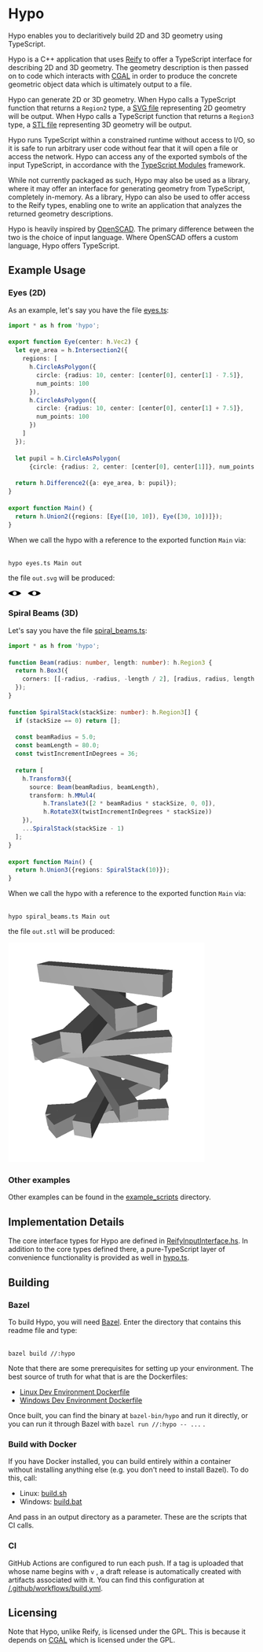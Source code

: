 # Hypo

Hypo enables you to declaritively build 2D and 3D geometry using TypeScript.

Hypo is a C++ application that uses [Reify](https://github.com/aabtop/reify) to offer a TypeScript interface for describing 2D and 3D geometry.  The geometry description is then passed on to code which interacts with [CGAL](https://www.cgal.org/) in order to produce the concrete geometric object data which is ultimately output to a file.

Hypo can generate 2D or 3D geometry.  When Hypo calls a TypeScript function that returns a `Region2` type, a [SVG file](https://en.wikipedia.org/wiki/Scalable_Vector_Graphics) representing 2D geometry will be output.  When Hypo calls a TypeScript function that returns a `Region3` type, a [STL file](https://en.wikipedia.org/wiki/STL_(file_format)) representing 3D geometry will be output.

Hypo runs TypeScript within a constrained runtime without access to I/O, so it is safe to run arbitrary user code without fear that it will open a file or access the network. Hypo can access any of the exported symbols of the input TypeScript, in accordance with the [TypeScript Modules](https://www.typescriptlang.org/docs/handbook/modules.html) framework.

While not currently packaged as such, Hypo may also be used as a library, where it may offer an interface for generating geometry from TypeScript, completely in-memory.  As a library, Hypo can also be used to offer access to the
Reify types, enabling one to write an application that analyzes the returned
geometry descriptions.

Hypo is heavily inspired by [OpenSCAD](https://www.openscad.org/).  The primary difference between the two is the choice of input language.  Where OpenSCAD offers a custom language, Hypo offers TypeScript.

## Example Usage

### Eyes (2D)

As an example, let's say you have the file [eyes.ts](./src/example_scripts/eyes.ts):

``` ts
import * as h from 'hypo';

export function Eye(center: h.Vec2) {
  let eye_area = h.Intersection2({
    regions: [
      h.CircleAsPolygon({
        circle: {radius: 10, center: [center[0], center[1] - 7.5]},
        num_points: 100
      }),
      h.CircleAsPolygon({
        circle: {radius: 10, center: [center[0], center[1] + 7.5]},
        num_points: 100
      })
    ]
  });

  let pupil = h.CircleAsPolygon(
      {circle: {radius: 2, center: [center[0], center[1]]}, num_points: 50});

  return h.Difference2({a: eye_area, b: pupil});
}

export function Main() {
  return h.Union2({regions: [Eye([10, 10]), Eye([30, 10])]});
}
```

When we call the hypo with a reference to the exported function `Main` via:

``` 

hypo eyes.ts Main out
```

the file `out.svg` will be produced:

![Output of eyes.ts](./readme_assets/eyes.svg)

### Spiral Beams (3D)

Let's say you have the file [spiral_beams.ts](./src/example_scripts/spiral_beams.ts):

``` ts
import * as h from 'hypo';

function Beam(radius: number, length: number): h.Region3 {
  return h.Box3({
    corners: [[-radius, -radius, -length / 2], [radius, radius, length / 2]]
  });
}

function SpiralStack(stackSize: number): h.Region3[] {
  if (stackSize == 0) return [];

  const beamRadius = 5.0;
  const beamLength = 80.0;
  const twistIncrementInDegrees = 36;

  return [
    h.Transform3({
      source: Beam(beamRadius, beamLength),
      transform: h.MMul4(
          h.Translate3([2 * beamRadius * stackSize, 0, 0]),
          h.Rotate3X(twistIncrementInDegrees * stackSize))
    }),
    ...SpiralStack(stackSize - 1)
  ];
}

export function Main() {
  return h.Union3({regions: SpiralStack(10)});
}
```

When we call the hypo with a reference to the exported function `Main` via:

``` 

hypo spiral_beams.ts Main out
```

the file `out.stl` will be produced:

![Output of spiral_beams.ts](./readme_assets/spiral_beams.png)

### Other examples

Other examples can be found in the [example_scripts](./src/example_scripts) directory.

## Implementation Details

The core interface types for Hypo are defined in
[ReifyInputInterface.hs](./src/interface/ReifyInputInterface.hs).  In addition
to the core types defined there, a pure-TypeScript layer of convenience
functionality is provided as well in
[hypo.ts](./src/interface/typescript/hypo.ts).

## Building

### Bazel

To build Hypo, you will need [Bazel](https://bazel.build/).  Enter the directory
that contains this readme file and type:

``` 

bazel build //:hypo
```

Note that there are some prerequisites for setting up your environment.  The
best source of truth for what that is are the Dockerfiles:

 * [Linux Dev Environment Dockerfile](/dockerdev/linux/Dockerfile)
 * [Windows Dev Environment Dockerfile](/dockerdev/windows/Dockerfile)

Once built, you can find the binary at `bazel-bin/hypo` and run it directly, or
you can run it through Bazel with `bazel run //:hypo -- ...` .

### Build with Docker

If you have Docker installed, you can build entirely within a container without
installing anything else (e.g. you don't need to install Bazel).  To do this, 
call:

 * Linux: [build.sh](/build.sh)
 * Windows: [build.bat](/build.bat)

And pass in an output directory as a parameter.  These are the scripts that CI
calls.

### CI

GitHub Actions are configured to run each push.  If a tag is uploaded that
whose name begins with `v` , a draft release is automatically created with
artifacts associated with it.  You can find this configuration at
[/.github/workflows/build.yml](/.github/workflows/build.yml).

## Licensing

Note that Hypo, unlike Reify, is licensed under the GPL.  This is because it
depends on [CGAL](https://www.cgal.org/) which is licensed under the GPL.
